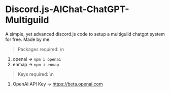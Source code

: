 # Discord.js-AIChat-ChatGPT-Multiguild
A simple, yet advanced discord.js code to setup a multiguild chatgpt system for free. Made by me.

> Packages required: \n
1. openai -> `npm i openai`
2. enmap -> `npm i enmap`

> Keys required: \n
1. OpenAI API Key -> https://beta.openai.com
